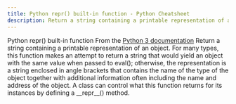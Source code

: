 ```yaml
---
title: Python repr() built-in function - Python Cheatsheet
description: Return a string containing a printable representation of an object. For many types, this function makes an attempt to return a string that would yield an object with the same value when passed to eval(); otherwise, the representation is a string enclosed in angle brackets that contains the name of the type of the object together with additional information often including the name and address of the object. A class can control what this function returns for its instances by defining a __repr__() method.
---
```


<base-title :title="frontmatter.title" :description="frontmatter.description">
Python repr() built-in function
</base-title>

<base-disclaimer>
  <base-disclaimer-title>
    From the <a target="_blank" href="https://docs.python.org/3/library/functions.html#repr">Python 3 documentation</a>
  </base-disclaimer-title>
  <base-disclaimer-content>
   Return a string containing a printable representation of an object. For many types, this function makes an attempt to return a string that would yield an object with the same value when passed to eval(); otherwise, the representation is a string enclosed in angle brackets that contains the name of the type of the object together with additional information often including the name and address of the object. A class can control what this function returns for its instances by defining a __repr__() method.
  </base-disclaimer-content>
</base-disclaimer>

<!-- remove this tag to start editing this page -->
<empty-section />
<!-- remove this tag to start editing this page -->
